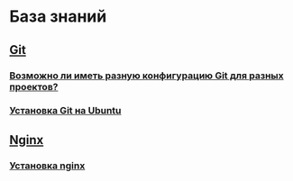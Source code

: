 # База знаний

## [Git](git)
### [Возможно ли иметь разную конфигурацию Git для разных проектов?](git/config.md)
### [Установка Git на Ubuntu](git/install.md)
## [Nginx](nginx)
### [Установка nginx](nginx/install.md)